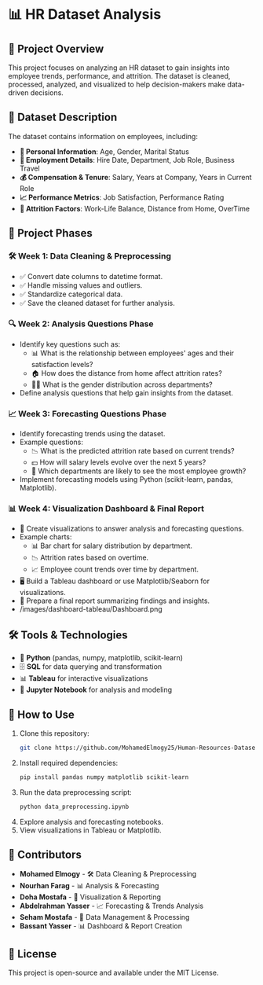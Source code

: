 # 📊 HR Dataset Analysis

## 📌 Project Overview
This project focuses on analyzing an HR dataset to gain insights into employee trends, performance, and attrition. The dataset is cleaned, processed, analyzed, and visualized to help decision-makers make data-driven decisions.

## 📂 Dataset Description
The dataset contains information on employees, including:
- **👤 Personal Information**: Age, Gender, Marital Status
- **🏢 Employment Details**: Hire Date, Department, Job Role, Business Travel
- **💰 Compensation & Tenure**: Salary, Years at Company, Years in Current Role
- **📈 Performance Metrics**: Job Satisfaction, Performance Rating
- **🚀 Attrition Factors**: Work-Life Balance, Distance from Home, OverTime

## 📅 Project Phases
### **🛠️ Week 1: Data Cleaning & Preprocessing**
- ✅ Convert date columns to datetime format.
- ✅ Handle missing values and outliers.
- ✅ Standardize categorical data.
- ✅ Save the cleaned dataset for further analysis.

### **🔍 Week 2: Analysis Questions Phase**
- Identify key questions such as:
  - 📊 What is the relationship between employees' ages and their satisfaction levels?
  - 🏠 How does the distance from home affect attrition rates?
  - 👩‍💼 What is the gender distribution across departments?
- Define analysis questions that help gain insights from the dataset.

### **📈 Week 3: Forecasting Questions Phase**
- Identify forecasting trends using the dataset.
- Example questions:
  - 📉 What is the predicted attrition rate based on current trends?
  - 💵 How will salary levels evolve over the next 5 years?
  - 🏢 Which departments are likely to see the most employee growth?
- Implement forecasting models using Python (scikit-learn, pandas, Matplotlib).

### **📊 Week 4: Visualization Dashboard & Final Report**
- 🎨 Create visualizations to answer analysis and forecasting questions.
- Example charts:
  - 📊 Bar chart for salary distribution by department.
  - 📉 Attrition rates based on overtime.
  - 📈 Employee count trends over time by department.
- 🖥️ Build a Tableau dashboard or use Matplotlib/Seaborn for visualizations.
- 📝 Prepare a final report summarizing findings and insights.
- /images/dashboard-tableau/Dashboard.png

## 🛠️ Tools & Technologies
- 🐍 **Python** (pandas, numpy, matplotlib, scikit-learn)
- 🗄️ **SQL** for data querying and transformation
- 📊 **Tableau** for interactive visualizations
- 📓 **Jupyter Notebook** for analysis and modeling

## 🚀 How to Use
1. Clone this repository:  
   ```bash
   git clone https://github.com/MohamedElmogy25/Human-Resources-Dataset-Analysis.git
   ```
2. Install required dependencies:  
   ```bash
   pip install pandas numpy matplotlib scikit-learn
   ```
3. Run the data preprocessing script:  
   ```bash
   python data_preprocessing.ipynb
   ```
4. Explore analysis and forecasting notebooks.
5. View visualizations in Tableau or Matplotlib.

## 👥 Contributors
- **Mohamed Elmogy** - 🛠️ Data Cleaning & Preprocessing
- **Nourhan Farag** - 📊 Analysis & Forecasting
- **Doha Mostafa** - 🎨 Visualization & Reporting
- **Abdelrahman Yasser** - 📈 Forecasting & Trends Analysis
- **Seham Mostafa** - 📂 Data Management & Processing
- **Bassant Yasser** - 📊 Dashboard & Report Creation

## 📜 License
This project is open-source and available under the MIT License.

